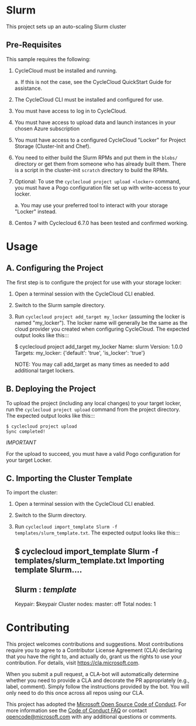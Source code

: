 
Slurm
========

This project sets up an auto-scaling Slurm cluster

   
Pre-Requisites
--------------

This sample requires the following:

  1. CycleCloud must be installed and running.

     a. If this is not the case, see the CycleCloud QuickStart Guide for
        assistance.

  2. The CycleCloud CLI must be installed and configured for use.

  3. You must have access to log in to CycleCloud.

  4. You must have access to upload data and launch instances in your chosen
     Azure subscription

  5. You must have access to a configured CycleCloud "Locker" for Project Storage
     (Cluster-Init and Chef).
     
  6. You need to either build the Slurm RPMs and put them in the `blobs/` directory 
     or get them from someone who has already built them. There is a script in the 
     cluster-init `scratch` directory to build the RPMs.

  7. Optional: To use the `cyclecloud project upload <locker>` command, you must
     have a Pogo configuration file set up with write-access to your locker.

     a. You may use your preferred tool to interact with your storage "Locker"
        instead.


  8. Centos 7 with Cyclecloud 6.7.0 has been tested and confirmed working.



Usage
=====

A. Configuring the Project
--------------------------

The first step is to configure the project for use with your storage locker:

  1. Open a terminal session with the CycleCloud CLI enabled.

  2. Switch to the Slurm sample directory.

  3. Run ``cyclecloud project add_target my_locker`` (assuming the locker is named "my_locker").
     The locker name will generally be the same as the cloud provider you created when configuring
     CycleCloud. The expected output looks like this:::

       $ cyclecloud project add_target my_locker
       Name: slurm
       Version: 1.0.0
       Targets:
          my_locker: {'default': 'true', 'is_locker': 'true'}

     NOTE: You may call add_target as many times as needed to add additional target lockers.

       
B. Deploying the Project
------------------------

To upload the project (including any local changes) to your target locker, run the
`cyclecloud project upload` command from the project directory.  The expected output looks like
this:::

    $ cyclecloud project upload
    Sync completed!

*IMPORTANT*

For the upload to succeed, you must have a valid Pogo configuration for your target Locker.


C. Importing the Cluster Template
---------------------------------

To import the cluster:

  1. Open a terminal session with the CycleCloud CLI enabled.

  2. Switch to the Slurm directory.

  3. Run ``cyclecloud import_template Slurm -f templates/slurm_template.txt``.  The
     expected output looks like this:::

       $ cyclecloud import_template Slurm -f templates/slurm_template.txt
       Importing template Slurm....
       ----------------------
       Slurm : *template*
       ----------------------
       Keypair: $keypair
       Cluster nodes:
           master: off
       Total nodes: 1


# Contributing

This project welcomes contributions and suggestions.  Most contributions require you to agree to a
Contributor License Agreement (CLA) declaring that you have the right to, and actually do, grant us
the rights to use your contribution. For details, visit https://cla.microsoft.com.

When you submit a pull request, a CLA-bot will automatically determine whether you need to provide
a CLA and decorate the PR appropriately (e.g., label, comment). Simply follow the instructions
provided by the bot. You will only need to do this once across all repos using our CLA.

This project has adopted the [Microsoft Open Source Code of Conduct](https://opensource.microsoft.com/codeofconduct/).
For more information see the [Code of Conduct FAQ](https://opensource.microsoft.com/codeofconduct/faq/) or
contact [opencode@microsoft.com](mailto:opencode@microsoft.com) with any additional questions or comments.

